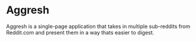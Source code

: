 # Aggresh
Aggresh is a single-page application that takes in multiple sub-reddits from Reddit.com and present them in a way thats easier to digest.
